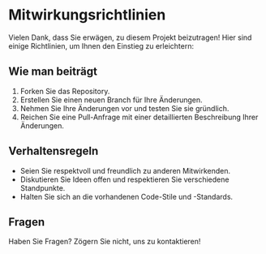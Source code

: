 # Mitwirkungsrichtlinien

Vielen Dank, dass Sie erwägen, zu diesem Projekt beizutragen! Hier sind einige Richtlinien, um Ihnen den Einstieg zu erleichtern:

## Wie man beiträgt
1. Forken Sie das Repository.
2. Erstellen Sie einen neuen Branch für Ihre Änderungen.
3. Nehmen Sie Ihre Änderungen vor und testen Sie sie gründlich.
4. Reichen Sie eine Pull-Anfrage mit einer detaillierten Beschreibung Ihrer Änderungen.

## Verhaltensregeln
- Seien Sie respektvoll und freundlich zu anderen Mitwirkenden.
- Diskutieren Sie Ideen offen und respektieren Sie verschiedene Standpunkte.
- Halten Sie sich an die vorhandenen Code-Stile und -Standards.

## Fragen
Haben Sie Fragen? Zögern Sie nicht, uns zu kontaktieren!
